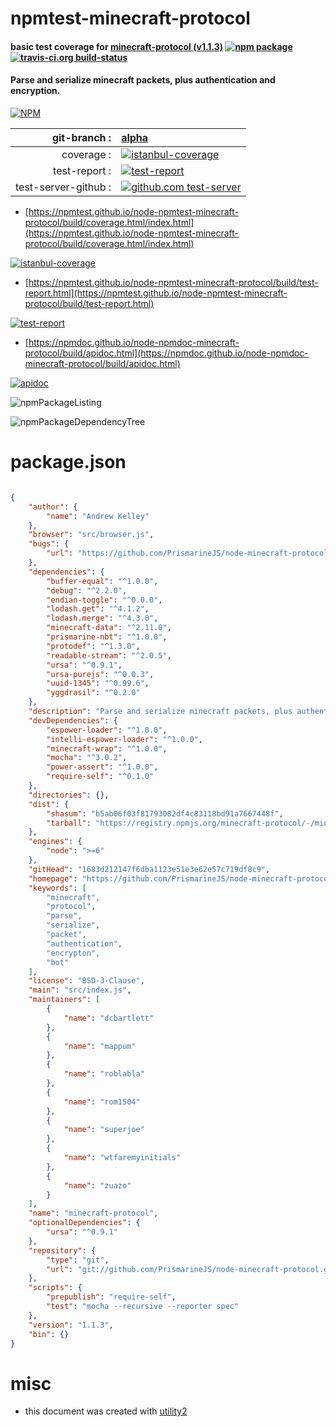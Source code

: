 # npmtest-minecraft-protocol

#### basic test coverage for  [minecraft-protocol (v1.1.3)](https://github.com/PrismarineJS/node-minecraft-protocol#readme)  [![npm package](https://img.shields.io/npm/v/npmtest-minecraft-protocol.svg?style=flat-square)](https://www.npmjs.org/package/npmtest-minecraft-protocol) [![travis-ci.org build-status](https://api.travis-ci.org/npmtest/node-npmtest-minecraft-protocol.svg)](https://travis-ci.org/npmtest/node-npmtest-minecraft-protocol)

#### Parse and serialize minecraft packets, plus authentication and encryption.

[![NPM](https://nodei.co/npm/minecraft-protocol.png?downloads=true&downloadRank=true&stars=true)](https://www.npmjs.com/package/minecraft-protocol)

| git-branch : | [alpha](https://github.com/npmtest/node-npmtest-minecraft-protocol/tree/alpha)|
|--:|:--|
| coverage : | [![istanbul-coverage](https://npmtest.github.io/node-npmtest-minecraft-protocol/build/coverage.badge.svg)](https://npmtest.github.io/node-npmtest-minecraft-protocol/build/coverage.html/index.html)|
| test-report : | [![test-report](https://npmtest.github.io/node-npmtest-minecraft-protocol/build/test-report.badge.svg)](https://npmtest.github.io/node-npmtest-minecraft-protocol/build/test-report.html)|
| test-server-github : | [![github.com test-server](https://npmtest.github.io/node-npmtest-minecraft-protocol/GitHub-Mark-32px.png)](https://npmtest.github.io/node-npmtest-minecraft-protocol/build/app/index.html) | | build-artifacts : | [![build-artifacts](https://npmtest.github.io/node-npmtest-minecraft-protocol/glyphicons_144_folder_open.png)](https://github.com/npmtest/node-npmtest-minecraft-protocol/tree/gh-pages/build)|

- [https://npmtest.github.io/node-npmtest-minecraft-protocol/build/coverage.html/index.html](https://npmtest.github.io/node-npmtest-minecraft-protocol/build/coverage.html/index.html)

[![istanbul-coverage](https://npmtest.github.io/node-npmtest-minecraft-protocol/build/screenCapture.buildCi.browser.%252Ftmp%252Fbuild%252Fcoverage.lib.html.png)](https://npmtest.github.io/node-npmtest-minecraft-protocol/build/coverage.html/index.html)

- [https://npmtest.github.io/node-npmtest-minecraft-protocol/build/test-report.html](https://npmtest.github.io/node-npmtest-minecraft-protocol/build/test-report.html)

[![test-report](https://npmtest.github.io/node-npmtest-minecraft-protocol/build/screenCapture.buildCi.browser.%252Ftmp%252Fbuild%252Ftest-report.html.png)](https://npmtest.github.io/node-npmtest-minecraft-protocol/build/test-report.html)

- [https://npmdoc.github.io/node-npmdoc-minecraft-protocol/build/apidoc.html](https://npmdoc.github.io/node-npmdoc-minecraft-protocol/build/apidoc.html)

[![apidoc](https://npmdoc.github.io/node-npmdoc-minecraft-protocol/build/screenCapture.buildCi.browser.%252Ftmp%252Fbuild%252Fapidoc.html.png)](https://npmdoc.github.io/node-npmdoc-minecraft-protocol/build/apidoc.html)

![npmPackageListing](https://npmtest.github.io/node-npmtest-minecraft-protocol/build/screenCapture.npmPackageListing.svg)

![npmPackageDependencyTree](https://npmtest.github.io/node-npmtest-minecraft-protocol/build/screenCapture.npmPackageDependencyTree.svg)



# package.json

```json

{
    "author": {
        "name": "Andrew Kelley"
    },
    "browser": "src/browser.js",
    "bugs": {
        "url": "https://github.com/PrismarineJS/node-minecraft-protocol/issues"
    },
    "dependencies": {
        "buffer-equal": "^1.0.0",
        "debug": "^2.2.0",
        "endian-toggle": "^0.0.0",
        "lodash.get": "^4.1.2",
        "lodash.merge": "^4.3.0",
        "minecraft-data": "^2.11.0",
        "prismarine-nbt": "^1.0.0",
        "protodef": "^1.3.0",
        "readable-stream": "^2.0.5",
        "ursa": "^0.9.1",
        "ursa-purejs": "^0.0.3",
        "uuid-1345": "^0.99.6",
        "yggdrasil": "^0.2.0"
    },
    "description": "Parse and serialize minecraft packets, plus authentication and encryption.",
    "devDependencies": {
        "espower-loader": "^1.0.0",
        "intelli-espower-loader": "^1.0.0",
        "minecraft-wrap": "^1.0.0",
        "mocha": "^3.0.2",
        "power-assert": "^1.0.0",
        "require-self": "^0.1.0"
    },
    "directories": {},
    "dist": {
        "shasum": "b5ab06f03f81793082df4c83118bd91a7667448f",
        "tarball": "https://registry.npmjs.org/minecraft-protocol/-/minecraft-protocol-1.1.3.tgz"
    },
    "engines": {
        "node": ">=6"
    },
    "gitHead": "1683d212147f6dba1123e51e3e62e57c719df8c9",
    "homepage": "https://github.com/PrismarineJS/node-minecraft-protocol#readme",
    "keywords": [
        "minecraft",
        "protocol",
        "parse",
        "serialize",
        "packet",
        "authentication",
        "encrypton",
        "bot"
    ],
    "license": "BSD-3-Clause",
    "main": "src/index.js",
    "maintainers": [
        {
            "name": "dcbartlett"
        },
        {
            "name": "mappum"
        },
        {
            "name": "roblabla"
        },
        {
            "name": "rom1504"
        },
        {
            "name": "superjoe"
        },
        {
            "name": "wtfaremyinitials"
        },
        {
            "name": "zuazo"
        }
    ],
    "name": "minecraft-protocol",
    "optionalDependencies": {
        "ursa": "^0.9.1"
    },
    "repository": {
        "type": "git",
        "url": "git://github.com/PrismarineJS/node-minecraft-protocol.git"
    },
    "scripts": {
        "prepublish": "require-self",
        "test": "mocha --recursive --reporter spec"
    },
    "version": "1.1.3",
    "bin": {}
}
```



# misc
- this document was created with [utility2](https://github.com/kaizhu256/node-utility2)
